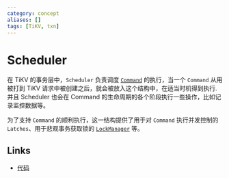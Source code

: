 ```yaml
---
category: concept
aliases: []
tags: [TiKV, txn]
---
```

# Scheduler

在 TiKV 的事务层中，`Scheduler` 负责调度 [`Command`](/tipedia/zh/what/Command.html) 的执行，当一个 `Command` 从用被打到 TiKV 请求中被创建之后，就会被放入这个结构中，在适当时机得到执行.
并且 Scheduler 也会在 Command 的生命周期的各个阶段执行一些操作，比如记录监控数据等。

为了支持 `Command` 的顺利执行，这一结构提供了用于对 `Command` 执行并发控制的 `Latches`、用于悲观事务获取锁的 [`LockManager`](/tipedia/zh/what/LockManager.html) 等。

## Links

- [代码](https://github.com/tikv/tikv/blob/abc9a81117df0ad3e99ab16a519b717bc676f595/src/storage/txn/scheduler.rs#L242)
